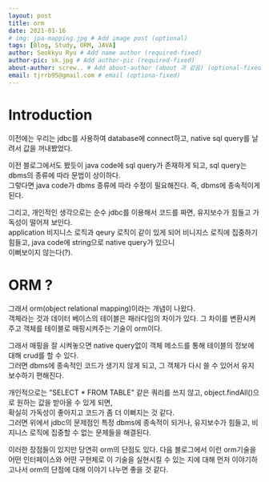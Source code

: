 ```yaml
---
layout: post
title: orm
date: 2021-01-16
# img: jpa-mapping.jpg # Add image post (optional)
tags: [Blog, Study, ORM, JAVA]
author: Seokkyu Ryu # Add name author (required-fixed)
author-pic: sk.jpg # Add author-pic (required-fixed)
about-author: screw.. # Add about-author (about 과 같음) (optional-fixed)
email: tjrrb95@gmail.com # email (optiona-fixed)
---
```


# Introduction
이전에는 우리는 jdbc를 사용하여 database에 connect하고, native sql query를 날려서 값을 꺼내봤었다.  


이전 블로그에서도 봤듯이 java code에 sql query가 존재하게 되고, sql query는 dbms의 종류에 따라 문법이 상이하다.  
그렇다면 java code가 dbms 종류에 따라 수정이 필요해진다. 즉, dbms에 종속적이게 된다.  


그리고, 개인적인 생각으로는 순수 jdbc를 이용해서 코드를 짜면, 유지보수가 힘들고 가독성이 떨어져 보인다.  
application 비지니스 로직과 qeury 로직이 같이 있게 되어 비니지스 로직에 집중하기 힘들고, java code에 string으로 native query가 있으니  
이뻐보이지 않는다(?).  


# ORM ?
그래서 orm(object relational mapping)이라는 개념이 나왔다.  
객체라는 것과 데이터 베이스의 테이블은 패러다임의 차이가 있다. 그 차이를 변환시켜주고 객체를 테이블로 매핑시켜주는 기술이 orm이다.  


그래서 매핑을 잘 시켜놓으면 native query없이 객체 메소드를 통해 테이블의 정보에 대해 crud를 할 수 있다.  
그러면 dbms에 종속적인 코드가 생기지 않게 되고, 그 객체가 다시 쓸 수 있어서 유지보수하기 편해진다.  


개인적으로는 "SELECT * FROM TABLE" 같은 쿼리를 쓰지 않고, object.findAll()으로 원하는 값을 받아올 수 있게 되면,  
확실히 가독성이 좋아지고 코드가 좀 더 이뻐지는 것 같다.  
그러면 위에서 jdbc의 문제점인 특정 dbms에 종속적이 되거나, 유지보수가 힘들고, 비지니스 로직에 집중할 수 없는 문제들을 해결된다.  


이러한 장점들이 있지만 당연히 orm의 단점도 있다. 다음 블로그에서 이런 orm기술을 어떤 인터페이스와 어떤 구현체로 이 기술을 실현시킬 수 있는 지에 대해 먼저 이야기하고나서 orm의 단점에 대해 이야기 나누면 좋을 것 같다.  













